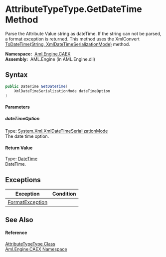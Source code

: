 AttributeTypeType.GetDateTime Method
====================================
Parse the Attribute Value string as dateTime. If the string can not be parsed, a format exception is returned. This method uses the XmlConvert [ToDateTime(String, XmlDateTimeSerializationMode)][1] method.

  **Namespace:**  [Aml.Engine.CAEX][2]  
  **Assembly:**  AML.Engine (in AML.Engine.dll)

Syntax
------

```csharp
public DateTime GetDateTime(
	XmlDateTimeSerializationMode dateTimeOption
)
```

#### Parameters

##### *dateTimeOption*
Type: [System.Xml.XmlDateTimeSerializationMode][3]  
The date time option.

#### Return Value
Type: [DateTime][4]  
DateTime.

Exceptions
----------

Exception            | Condition 
-------------------- | --------- 
[FormatException][5] |           


See Also
--------

#### Reference
[AttributeTypeType Class][6]  
[Aml.Engine.CAEX Namespace][2]  

[1]: https://docs.microsoft.com/dotnet/api/system.xml.xmlconvert.todatetime#System_Xml_XmlConvert_ToDateTime_System_String_System_Xml_XmlDateTimeSerializationMode_
[2]: ../README.md
[3]: https://docs.microsoft.com/dotnet/api/system.xml.xmldatetimeserializationmode
[4]: https://docs.microsoft.com/dotnet/api/system.datetime
[5]: https://docs.microsoft.com/dotnet/api/system.formatexception
[6]: README.md
[7]: https://www.automationml.org
[8]: ../../icons/logoShade.png
